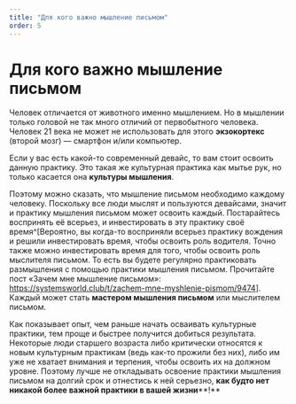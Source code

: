 ```yaml
---
title: "Для кого важно мышление письмом"
order: 5
---
```


# Для кого важно мышление письмом

Человек отличается от животного именно мышлением. Но в мышлении только головой не так много отличий от первобытного человека. Человек 21 века не может не использовать для этого **экзокортекс** (второй мозг) — смартфон и/или компьютер.

Если у вас есть какой-то современный девайс, то вам стоит освоить данную практику. Это такая же культурная практика как мытье рук, но только касается она **культуры мышления**.

Поэтому можно сказать, что мышление письмом необходимо каждому человеку. Поскольку все люди мыслят и пользуются девайсами, значит и практику мышления письмом может освоить каждый. Постарайтесь воспринять её всерьез, и инвестировать в эту практику своё время^[Вероятно, вы когда-то восприняли всерьез практику вождения и решили инвестировать время, чтобы освоить роль водителя. Точно также можно инвестировать время для того, чтобы освоить роль мыслителя письмом. То есть вы будете регулярно практиковать размышления с помощью практики мышления письмом. Прочитайте пост «Зачем мне мышление письмом»: <https://systemsworld.club/t/zachem-mne-myshlenie-pismom/9474>]. Каждый может стать **мастером мышления письмом** или мыслителем письмом.

Как показывает опыт, чем раньше начать осваивать культурные практики, тем проще и быстрее получится добиться результата. Некоторые люди старшего возраста либо критически относятся к новым культурным практикам (ведь как-то прожили без них), либо им уже не хватает внимания и терпения, чтобы освоить их на должном уровне. Поэтому лучше не откладывать освоение практики мышления письмом на долгий срок и отнестись к ней серьезно, **как будто нет никакой более важной практики в вашей жизни****!**